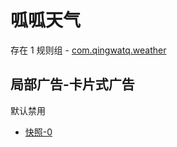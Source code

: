 # 呱呱天气

存在 1 规则组 - [com.qingwatq.weather](/src/apps/com.qingwatq.weather.ts)

## 局部广告-卡片式广告

默认禁用

- [快照-0](https://i.gkd.li/i/13476350)
